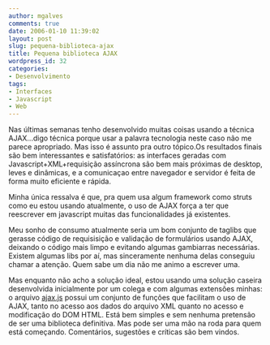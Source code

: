 ```yaml
---
author: mgalves
comments: true
date: 2006-01-10 11:39:02
layout: post
slug: pequena-biblioteca-ajax
title: Pequena biblioteca AJAX
wordpress_id: 32
categories:
- Desenvolvimento
tags:
- Interfaces
- Javascript
- Web
---
```


Nas últimas semanas tenho desenvolvido muitas coisas usando  a técnica AJAX...digo técnica porque usar a palavra tecnologia neste caso não me parece apropriado. Mas isso é assunto pra outro tópico.Os resultados finais são bem interessantes e satisfatórios: as interfaces geradas com Javascript+XML+requisição assíncrona são bem mais próximas de desktop, leves e dinâmicas, e a comunicaçao entre navegador e servidor é feita de forma muito eficiente e rápida.

Minha única ressalva é que, pra quem usa algum framework como struts como eu estou usando atualmente, o uso de AJAX força a ter que reescrever em javascript muitas das funcionalidades já existentes.

Meu sonho de consumo atualmente seria um bom conjunto de taglibs que gerasse código de requisisição e validação de formulários usando AJAX, deixando o código mais limpo e evitando algumas gambiarras necessárias. Existem algumas libs por aí, mas sinceramente nenhuma delas conseguiu chamar a atenção. Quem sabe um dia não me animo a escrever uma.

Mas enquanto não acho a solução ideal, estou usando uma solução caseira desenvolvida inicialmente por um colega e com algumas extensões minhas: o arquivo [ajax.js](http://www.ic.unicamp.br/%7Era992237/ajax.js) possui um conjunto de funções que facilitam o uso de AJAX, tanto no acesso aos dados do arquivo XML quanto no acesso e modificação do DOM HTML. Está bem simples e sem nenhuma pretensão de ser uma biblioteca definitiva. Mas pode ser uma mão na roda para quem está começando. Comentários, sugestões e críticas são bem vindos.
